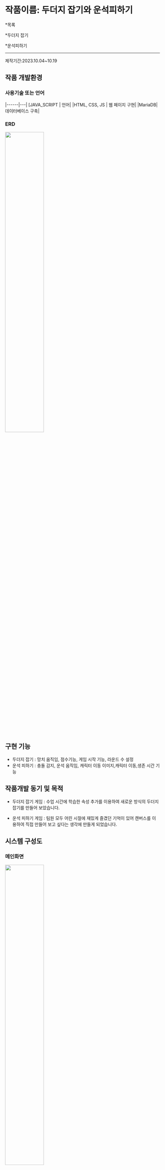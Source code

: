 # 작품이름: 두더지 잡기와 운석피하기
*목록

 *두더지 잡기 
 
 *운석피하기 
  ***

제작기간:2023.10.04~10.19


## 작품 개발환경
### 사용기술 또는 언어 

|------|---|
[JAVA_SCRIPT | 언어|
|HTML, CSS, JS | 웹 페이지 구현|
|MariaDB|데이터베이스 구축|
### ERD
<img width="50%" src="https://3nd-team3.s3.ap-northeast-2.amazonaws.com/upload/%EC%8A%A4%ED%81%AC%EB%A6%B0%EC%83%B7+2024-02-20+152556.png"/>


## 구현 기능
- 두더지 잡기 : 망치 움직임, 점수기능, 게임 시작 기능, 라운드 수 설정
- 운석 피하기 : 충돌 감지, 운석 움직임, 캐릭터 이동 이미지,캐릭터 이동,생존 시간 기능

## 작품개발 동기 및 목적
 - 두더지 잡기 게임 : 수업 시간에 학습한 속성 추가를 이용하여 새로운 방식의 두더지 잡기를 만들어 보았습니다.

- 운석 피하기 게임 : 팀원 모두 어린 시절에 재밌게 즐겼던 기억이 있어 캔버스를 이용하여 직접 만들어 보고 
싶다는 생각에 만들게 되었습니다.

## 시스템 구성도

### 메인화면
   <img width="50%" src="https://3nd-team3.s3.ap-northeast-2.amazonaws.com/upload/%EC%8A%A4%ED%81%AC%EB%A6%B0%EC%83%B7+2024-02-19+165007.png"/>

  ***
  
### 1.두더지 잡기
<img width="50%" src="https://3nd-team3.s3.ap-northeast-2.amazonaws.com/upload/%EC%8A%A4%ED%81%AC%EB%A6%B0%EC%83%B7+2024-02-19+170818.png"/>

 ***
 
### 2.운석피하기 
<img width="50%" src="https://3nd-team3.s3.ap-northeast-2.amazonaws.com/upload/%EC%8A%A4%ED%81%AC%EB%A6%B0%EC%83%B7+2024-02-19+170915.png"/>
